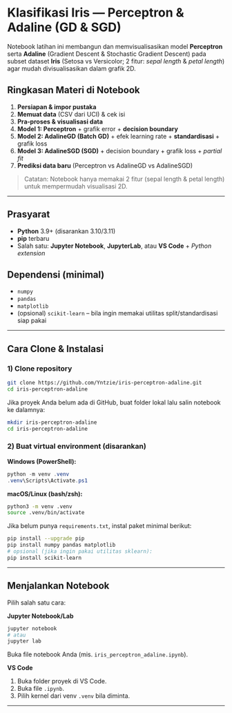 # Klasifikasi Iris — Perceptron & Adaline (GD & SGD)

Notebook latihan ini membangun dan memvisualisasikan model **Perceptron** serta **Adaline** (Gradient Descent & Stochastic Gradient Descent) pada subset dataset **Iris** (Setosa vs Versicolor; 2 fitur: *sepal length* & *petal length*) agar mudah divisualisasikan dalam grafik 2D.

## Ringkasan Materi di Notebook
1. **Persiapan & impor pustaka**  
2. **Memuat data** (CSV dari UCI) & cek isi  
3. **Pra‑proses & visualisasi data**  
4. **Model 1: Perceptron** + grafik error + **decision boundary**  
5. **Model 2: AdalineGD (Batch GD)** + efek learning rate + **standardisasi** + grafik loss  
6. **Model 3: AdalineSGD (SGD)** + decision boundary + grafik loss + *partial fit*  
7. **Prediksi data baru** (Perceptron vs AdalineGD vs AdalineSGD)

> Catatan: Notebook hanya memakai 2 fitur (sepal length & petal length) untuk mempermudah visualisasi 2D.

---

## Prasyarat
- **Python** 3.9+ (disarankan 3.10/3.11)
- **pip** terbaru
- Salah satu: **Jupyter Notebook**, **JupyterLab**, atau **VS Code** + *Python extension*

## Dependensi (minimal)
- `numpy`
- `pandas`
- `matplotlib`
- (opsional) `scikit-learn` – bila ingin memakai utilitas split/standardisasi siap pakai

---

## Cara Clone & Instalasi

### 1) Clone repository

```bash
git clone https://github.com/Yntzie/iris-perceptron-adaline.git
cd iris-perceptron-adaline
```

Jika proyek Anda belum ada di GitHub, buat folder lokal lalu salin notebook ke dalamnya:
```bash
mkdir iris-perceptron-adaline
cd iris-perceptron-adaline
```

### 2) Buat virtual environment (disarankan)
**Windows (PowerShell):**
```powershell
python -m venv .venv
.venv\Scripts\Activate.ps1
```

**macOS/Linux (bash/zsh):**
```bash
python3 -m venv .venv
source .venv/bin/activate
```

Jika belum punya `requirements.txt`, instal paket minimal berikut:
```bash
pip install --upgrade pip
pip install numpy pandas matplotlib
# opsional (jika ingin pakai utilitas sklearn):
pip install scikit-learn
```

---

## Menjalankan Notebook
Pilih salah satu cara:

**Jupyter Notebook/Lab**
```bash
jupyter notebook
# atau
jupyter lab
```
Buka file notebook Anda (mis. `iris_perceptron_adaline.ipynb`).

**VS Code**
1. Buka folder proyek di VS Code.
2. Buka file `.ipynb`.
3. Pilih kernel dari venv `.venv` bila diminta.

---
